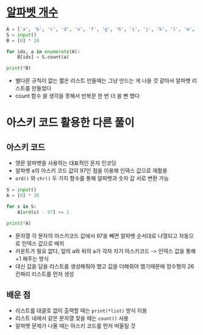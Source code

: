 # [알파벳 개수](https://www.acmicpc.net/problem/10808)

```python
A = ['a', 'b', 'c', 'd', 'e', 'f', 'g', 'h', 'i', 'j', 'k', 'l', 'm', 'n', 'o', 'p', 'q', 'r', 's', 't', 'u', 'v', 'w', 'x', 'y', 'z']
S = input()
B = [0] * 26

for idx, a in enumerate(A):
    B[idx] = S.count(a)

print(*B)
```

- 별다른 규칙이 없는 짧은 리스트 만들때는 그냥 만드는 게 나을 것 같아서 알파벳 리스트를 만들었다
- count 함수 쓸 생각을 못해서 반복문 한 번 더 쓸 뻔 했다


# 아스키 코드 활용한 다른 풀이

## 아스키 코드

- 영문 알파벳을 사용하는 대표적인 문자 인코딩
- 알파벳 a의 아스키 코드 값이 97인 점을 이용해 인덱스 값으로 재활용
- `ord()` 와 `chr()` 두 가지 함수를 통해 알파벳과 숫자 값 서로 변환 가능

```python
S = input()
A = [0] * 26

for s in S:
    A[ord(s) - 97] += 1

print(*A)
```
- 문자열 각 문자의 아스키코드 값에서 97을 빼면 알파벳 순서대로 나열되고 자동으로 인덱스 값으로 배치
- 카운트가 필요 없다, 앞의 a와 뒤의 a가 각자 자기 아스키코드 -> 인덱스 값을 통해 +1 해주는 방식
- 대신 값을 담을 리스트를 생성해줘야 했고 값을 더해줘야 했기때문에 정수형의 26칸짜리 리스트를 먼저 생성
  

## 배운 점
- 리스트를 대괄호 없이 출력할 때는 `print(*list)` 방식 이용
- 리스트 내에서 같은 문자열 찾을 때는 `count()` 사용
- 알파벳 문제가 나올 때는 아스키 코드를 먼저 떠올릴 것